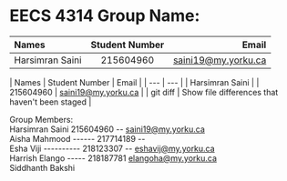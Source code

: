 # EECS 4314 Group Name: 

| Names | Student Number | Email |
| :---         |     :---:      |          ---: |
| Harsimran Saini |  215604960 | saini19@my.yorku.ca |


| Names | Student Number | Email |
| --- | --- |
| Harsimran Saini | | 215604960 | saini19@my.yorku.ca |
| git diff | Show file differences that haven't been staged |


Group Members: <br />
Harsimran Saini 215604960 -- saini19@my.yorku.ca <br />
Aisha Mahmood ------ 217714189 -- <br />
Esha Viji ---------- 218123307 -- eshavij@my.yorku.ca <br />
Harrish Elango ----- 218187781    elangoha@my.yorku.ca <br />
Siddhanth Bakshi   <br />
